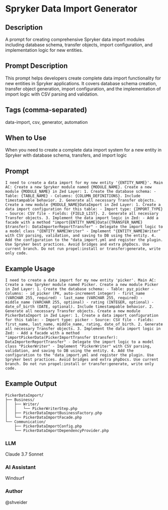 # Spryker Data Import Generator

## Description

A prompt for creating comprehensive Spryker data import modules including database schema, transfer objects, import configuration, and implementation logic for new entities.

## Prompt Description

This prompt helps developers create complete data import functionality for new entities in Spryker applications. It covers database schema creation, transfer object generation, import configuration, and the implementation of import logic with CSV parsing and validation.

## Tags (comma-separated)
data-import, csv, generator, automation

## When to Use

When you need to create a complete data import system for a new entity in Spryker with database schema, transfers, and import logic

## Prompt

```text
I need to create a data import for my new entity '{ENTITY_NAME}'. Main AC: Create a new Spryker module named {MODULE_NAME}. Create a new module {MODULE_NAME} in Zed Layer: 1. Create the database schema: - Table: {TABLE_NAME} - Columns: {COLUMN_DEFINITIONS}. Include timestampable behavior. 2. Generate all necessary Transfer objects. Create a new module {MODULE_NAME}DataImport in Zed Layer: 1. Create a data import configuration for this table: - Import type: {IMPORT_TYPE} - Source: CSV file - Fields: {FIELD_LIST}. 2. Generate all necessary Transfer objects. 3. Implement the data import logic in Zed: - Add a facade with a method "import{ENTITY_NAME}Data({TRANSFER_NAME} $transfer): DataImporterReportTransfer" - Delegate the import logic to a model class "{ENTITY_NAME}Writer" - Implement "{ENTITY_NAME}Writer" with CSV parsing, validation, and saving to DB using the entity. 4. Add the configuration to the "data_import.yml and register the plugin. Use Spryker best practices. Avoid bridges and extra phpDocs. Use current branch. Do not run propel:install or transfer:generate, write only code.
```

## Example Usage

```text
I need to create a data import for my new entity 'picker'. Main AC: Create a new Spryker module named Picker. Create a new module Picker in Zed Layer: 1. Create the database schema: - Table: pyz_picker - Columns: - id_picker (PK, auto-increment integer) - first_name (VARCHAR 255, required) - last_name (VARCHAR 255, required) - middle_name (VARCHAR 255, optional) - rating (INTEGER, optional) - date_of_birth (DATE, optional). Include timestampable behavior. 2. Generate all necessary Transfer objects. Create a new module PickerDataImport in Zed Layer: 1. Create a data import configuration for this table: - Import type: picker - Source: CSV file - Fields: first_name, last_name, middle_name, rating, date_of_birth. 2. Generate all necessary Transfer objects. 3. Implement the data import logic in Zed: - Add a facade with a method "importPickerData(PickerImportTransfer $transfer): DataImporterReportTransfer" - Delegate the import logic to a model class "PickerWriter" - Implement "PickerWriter" with CSV parsing, validation, and saving to DB using the entity. 4. Add the configuration to the "data_import.yml and register the plugin. Use Spryker best practices. Avoid bridges and extra phpDocs. Use current branch. Do not run propel:install or transfer:generate, write only code.
```

## Example Output

```
PickerDataImport/
├── Business/
│   ├── Writer/
│   │   └── PickerWriterStep.php
│   ├── PickerDataImportBusinessFactory.php
│   └── PickerDataImportFacade.php
└── Communication/
    ├── PickerDataImportConfig.php
    └── PickerDataImportDependencyProvider.php
```

### LLM
Claude 3.7 Sonnet

### AI Assistant
Windsurf

### Author
@shveider
